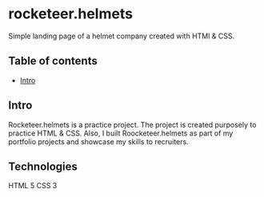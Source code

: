 # rocketeer.helmets
Simple landing page of a helmet company created with HTMl & CSS.

## Table of contents
* [Intro](##intro)

## Intro 
Rocketeer.helmets is a practice project. The project is created purposely to practice HTML & CSS. Also, I built Roocketeer.helmets as part of my portfolio projects and showcase my skills to recruiters.

## Technologies
HTML 5
CSS 3
